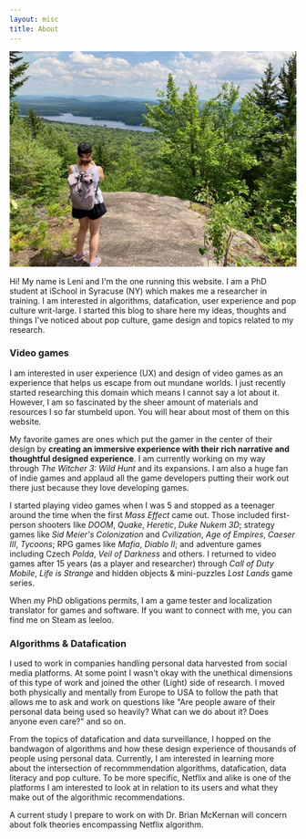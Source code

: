 ```yaml
---
layout: misc
title: About
---
```


<img src="/assets/img/leni-about.jpg">

Hi! My name is Leni and I'm the one running this website. I am a PhD student at iSchool in Syracuse (NY) which makes me a researcher in training. I am interested in algorithms, datafication, user experience and pop culture writ-large. I started this blog to share here my ideas, thoughts and things I've noticed about pop culture, game design and topics related to my research.

### Video games
I am interested in user experience (UX) and design of video games as an experience that helps us escape from out mundane worlds. I just recently started researching this domain which means I cannot say a lot about it. However, I am so fascinated by the sheer amount of materials and resources I so far stumbeld upon. You will hear about most of them on this website.

My favorite games are ones which put the gamer in the center of their design by **creating an immersive experience with their rich narrative and thoughtful designed experience**. I am currently working on my way through *The Witcher 3: Wild Hunt* and its expansions. I am also a huge fan of indie games and applaud all the game developers putting their work out there just because they love developing games. 

I started playing video games when I was 5 and stopped as a teenager around the time when the first *Mass Effect* came out. Those included first-person shooters like *DOOM*, *Quake*, *Heretic*, *Duke Nukem 3D*; strategy games like *Sid Meier's Colonization* and *Cvilization*, *Age of Empires*, *Caeser III*, *Tycoons*; RPG games like *Mafia*, *Diablo II*; and adventure games including Czech *Polda*, *Veil of Darkness* and others. I returned to video games after 15 years (as a player and researcher) through *Call of Duty Mobile*, *Life is Strange* and hidden objects & mini-puzzles *Lost Lands* game series. 

When my PhD obligations permits, I am a game tester and localization translator for games and software. If you want to connect with me, you can find me on Steam as leeloo.

### Algorithms & Datafication

I used to work in companies handling personal data harvested from social media platforms. At some point I wasn't okay with the unethical dimensions of this type of work and joined the other (Light) side of research. I moved both physically and mentally from Europe to USA to follow the path that allows me to ask and work on questions like "Are people aware of their personal data being used so heavily? What can we do about it? Does anyone even care?" and so on.

From the topics of datafication and data surveillance, I hopped on the bandwagon of algorithms and how these design experience of thousands of people using personal data. Currently, I am interested in learning more about the intersection of recommmendation algorithms, datafication, data literacy and pop culture. To be more specific, Netflix and alike is one of the platforms I am interested to look at in relation to its users and what they make out of the algorithmic recommendations.

A current study I prepare to work on with Dr. Brian McKernan will concern about folk theories encompassing Netflix algorithm.
